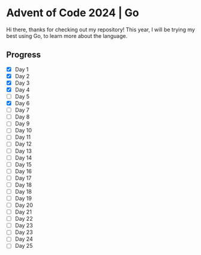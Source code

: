 # Advent of Code 2024 | Go
Hi there, thanks for checking out my repository!
This year, I will be trying my best using Go, to learn more about the language.

## Progress

- [x] Day 1
- [x] Day 2
- [x] Day 3
- [x] Day 4
- [ ] Day 5
- [x] Day 6
- [ ] Day 7
- [ ] Day 8
- [ ] Day 9
- [ ] Day 10
- [ ] Day 11
- [ ] Day 12
- [ ] Day 13
- [ ] Day 14
- [ ] Day 15
- [ ] Day 16
- [ ] Day 17
- [ ] Day 18
- [ ] Day 18
- [ ] Day 19
- [ ] Day 20
- [ ] Day 21
- [ ] Day 22
- [ ] Day 23
- [ ] Day 23
- [ ] Day 24
- [ ] Day 25
